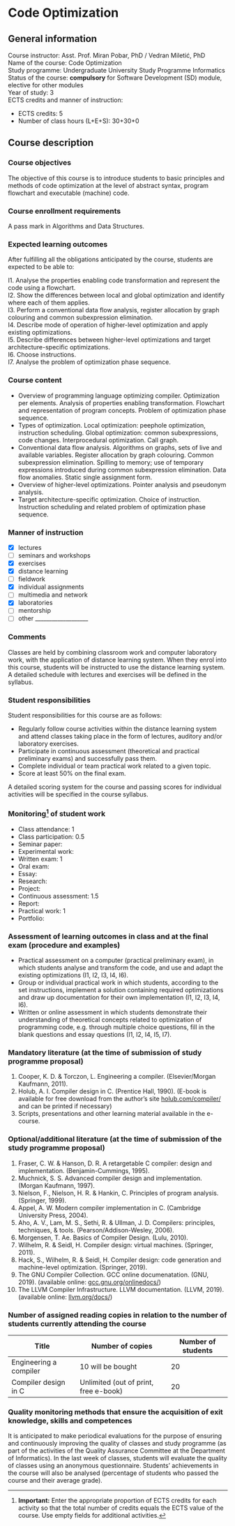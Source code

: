 # Code Optimization

## General information

Course instructor: Asst. Prof. Miran Pobar, PhD / Vedran Miletić, PhD  
Name of the course: Code Optimization  
Study programme: Undergraduate University Study Programme Informatics  
Status of the course: **compulsory** for Software Development (SD) module, elective for other modules  
Year of study: 3  
ECTS credits and manner of instruction:

- ECTS credits: 5
- Number of class hours (L+E+S): 30+30+0

## Course description

### Course objectives

The objective of this course is to introduce students to basic principles and methods of code optimization at the level of abstract syntax, program flowchart and executable (machine) code.

### Course enrollment requirements

A pass mark in Algorithms and Data Structures.

### Expected learning outcomes

After fulfilling all the obligations anticipated by the course, students are expected to be able to:

I1. Analyse the properties enabling code transformation and represent the code using a flowchart.  
I2. Show the differences between local and global optimization and identify where each of them applies.  
I3. Perform a conventional data flow analysis, register allocation by graph colouring and common subexpression elimination.  
I4. Describe mode of operation of higher-level optimization and apply existing optimizations.  
I5. Describe differences between higher-level optimizations and target architecture-specific optimizations.  
I6. Choose instructions.  
I7. Analyse the problem of optimization phase sequence.

### Course content

- Overview of programming language optimizing compiler. Optimization per elements. Analysis of properties enabling transformation. Flowchart and representation of program concepts. Problem of optimization phase sequence.
- Types of optimization. Local optimization: peephole optimization, instruction scheduling. Global optimization: common subexpressions, code changes. Interprocedural optimization. Call graph.
- Conventional data flow analysis. Algorithms on graphs, sets of live and available variables. Register allocation by graph colouring. Common subexpression elimination. Spilling to memory; use of temporary expressions introduced during common subexpression elimination. Data flow anomalies. Static single assignment form.
- Overview of higher-level optimizations. Pointer analysis and pseudonym analysis.
- Target architecture-specific optimization. Choice of instruction. Instruction scheduling and related problem of optimization phase sequence.

### Manner of instruction

- [x] lectures
- [ ] seminars and workshops
- [x] exercises
- [x] distance learning
- [ ] fieldwork
- [x] individual assignments
- [ ] multimedia and network
- [x] laboratories
- [ ] mentorship
- [ ] other ___________________

### Comments

Classes are held by combining classroom work and computer laboratory work, with the application of distance learning system. When they enrol into this course, students will be instructed to use the distance learning system. A detailed schedule with lectures and exercises will be defined in the syllabus.

### Student responsibilities

Student responsibilities for this course are as follows:

- Regularly follow course activities within the distance learning system and attend classes taking place in the form of lectures, auditory and/or laboratory exercises.
- Participate in continuous assessment (theoretical and practical preliminary exams) and successfully pass them.
- Complete individual or team practical work related to a given topic.
- Score at least 50% on the final exam.

A detailed scoring system for the course and passing scores for individual activities will be specified in the course syllabus.

### Monitoring[^1] of student work

- Class attendance: 1
- Class participation: 0.5
- Seminar paper:
- Experimental work:
- Written exam: 1
- Oral exam:
- Essay:
- Research:
- Project:
- Continuous assessment: 1.5
- Report:
- Practical work: 1
- Portfolio:

### Assessment of learning outcomes in class and at the final exam (procedure and examples)

- Practical assessment on a computer (practical preliminary exam), in which students analyse and transform the code, and use and adapt the existing optimizations (I1, I2, I3, I4, I6).
- Group or individual practical work in which students, according to the set instructions, implement a solution containing required optimizations and draw up documentation for their own implementation (I1, I2, I3, I4, I6).
- Written or online assessment in which students demonstrate their understanding of theoretical concepts related to optimization of programming code, e.g. through multiple choice questions, fill in the blank questions and essay questions (I1, I2, I4, I5, I7).

### Mandatory literature (at the time of submission of study programme proposal)

1. Cooper, K. D. & Torczon, L. Engineering a compiler. (Elsevier/Morgan Kaufmann, 2011).
1. Holub, A. I. Compiler design in C. (Prentice Hall, 1990). (E-book is available for free download from the author’s site [holub.com/compiler/](https://holub.com/compiler/) and can be printed if necessary)
1. Scripts, presentations and other learning material available in the e-course.

### Optional/additional literature (at the time of submission of the study programme proposal)

1. Fraser, C. W. & Hanson, D. R. A retargetable C compiler: design and implementation. (Benjamin-Cummings, 1995).
1. Muchnick, S. S. Advanced compiler design and implementation. (Morgan Kaufmann, 1997).
1. Nielson, F., Nielson, H. R. & Hankin, C. Principles of program analysis. (Springer, 1999).
1. Appel, A. W. Modern compiler implementation in C. (Cambridge University Press, 2004).
1. Aho, A. V., Lam, M. S., Sethi, R. & Ullman, J. D. Compilers: principles, techniques, & tools. (Pearson/Addison-Wesley, 2006).
1. Morgensen, T. Ae. Basics of Compiler Design. (Lulu, 2010).
1. Wilhelm, R. & Seidl, H. Compiler design: virtual machines. (Springer, 2011).
1. Hack, S., Wilhelm, R. & Seidl, H. Compiler design: code generation and machine-level optimization. (Springer, 2019).
1. The GNU Compiler Collection. GCC online documenatation. (GNU, 2019). (available online: [gcc.gnu.org/onlinedocs/](https://gcc.gnu.org/onlinedocs/))
1. The LLVM Compiler Infrastructure. LLVM documentation. (LLVM, 2019). (available online: [llvm.org/docs/](https://llvm.org/docs/))

### Number of assigned reading copies in relation to the number of students currently attending the course

| Title | Number of copies | Number of students |
|-------|------------------|--------------------|
| Engineering a compiler | 10 will be bought | 20 |
| Compiler design in C | Unlimited (out of print, free e-book) | 20 |

### Quality monitoring methods that ensure the acquisition of exit knowledge, skills and competences

It is anticipated to make periodical evaluations for the purpose of ensuring and continuously improving the quality of classes and study programme (as part of the activities of the Quality Assurance Committee at the Department of Informatics). In the last week of classes, students will evaluate the quality of classes using an anonymous questionnaire. Students’ achievements in the course will also be analysed (percentage of students who passed the course and their average grade).

[^1]: **Important:** Enter the appropriate proportion of ECTS credits for each activity so that the total number of credits equals the ECTS value of the course. Use empty fields for additional activities.

